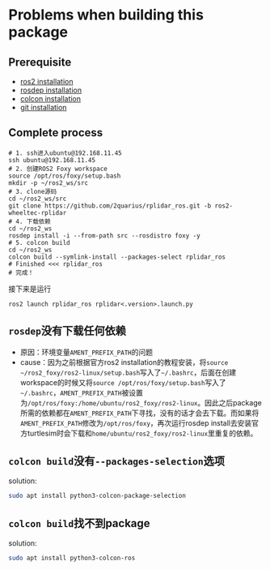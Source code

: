 # Problems when building this package
## Prerequisite
- [ros2 installation](https://index.ros.org/doc/ros2/Installation/#installationguide)
- [rosdep installation](https://wiki.ros.org/rosdep#Installing_rosdep)
- [colcon installation](https://index.ros.org/doc/ros2/Tutorials/Colcon-Tutorial/#colcon)
- [git installation](https://git-scm.com/book/en/v2/Getting-Started-Installing-Git)
## Complete process
```
# 1. ssh进入ubuntu@192.168.11.45
ssh ubuntu@192.168.11.45
# 2. 创建ROS2 Foxy workspace
source /opt/ros/foxy/setup.bash
mkdir -p ~/ros2_ws/src
# 3. clone源码
cd ~/ros2_ws/src
git clone https://github.com/2quarius/rplidar_ros.git -b ros2-wheeltec-rplidar
# 4. 下载依赖
cd ~/ros2_ws
rosdep install -i --from-path src --rosdistro foxy -y
# 5. colcon build
cd ~/ros2_ws
colcon build --symlink-install --packages-select rplidar_ros
# Finished <<< rplidar_ros
# 完成！
```
接下来是运行
```
ros2 launch rplidar_ros rplidar<.version>.launch.py
```
## `rosdep`没有下载任何依赖
- 原因：环境变量`AMENT_PREFIX_PATH`的问题
- cause：因为之前根据官方ros2 installation的教程安装，将`source ~/ros2_foxy/ros2-linux/setup.bash`写入了`~/.bashrc`，后面在创建workspace的时候又将`source /opt/ros/foxy/setup.bash`写入了`~/.bashrc`，`AMENT_PREFIX_PATH`被设置为`/opt/ros/foxy:/home/ubuntu/ros2_foxy/ros2-linux`。因此之后package所需的依赖都在`AMENT_PREFIX_PATH`下寻找，没有的话才会去下载。而如果将`AMENT_PREFIX_PATH`修改为`/opt/ros/foxy`，再次运行rosdep install去安装官方turtlesim时会下载和`home/ubuntu/ros2_foxy/ros2-linux`里重复的依赖。
## `colcon build`没有`--packages-selection`选项
solution:
```bash
sudo apt install python3-colcon-package-selection
```
## `colcon build`找不到package
solution:
```bash
sudo apt install python3-colcon-ros
```

